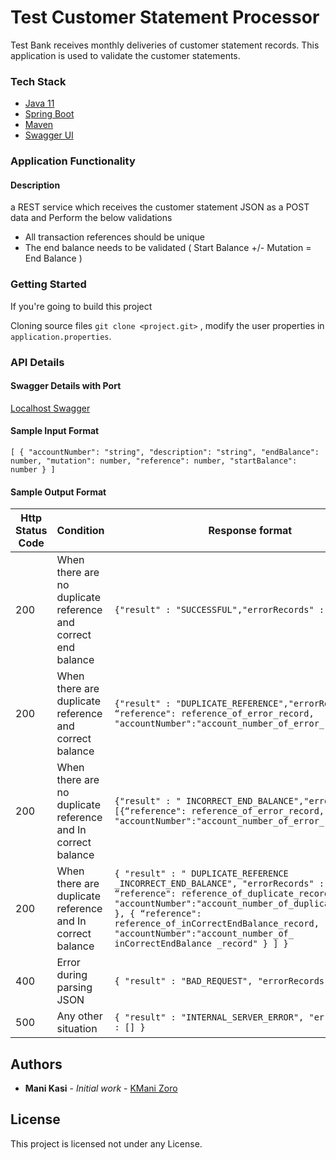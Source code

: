 # Test Customer Statement Processor 

Test Bank receives monthly deliveries of customer statement records. This application is used to validate the customer statements.

### Tech Stack

* [Java 11](http://jdk.java.net/11/)
* [Spring Boot](https://spring.io/projects/spring-boot/)
* [Maven](https://maven.apache.org)
* [Swagger UI](https://swagger.io/tools/swagger-ui/)


### Application Functionality

#### Description
a REST service which receives the customer statement JSON as a POST data and Perform the below validations

* All transaction references should be unique 
* The end balance needs to be validated ( Start Balance +/- Mutation = End Balance )

### Getting Started

If you're going to build this project

Cloning source files `git clone <project.git>` , modify the user properties in `application.properties`.

### API Details

#### Swagger Details with Port

[Localhost Swagger](http://localhost:8085/swagger-ui.html)

#### Sample Input Format

`
[
  {
    "accountNumber": "string",
    "description": "string",
    "endBalance": number,
    "mutation": number,
    "reference": number,
    "startBalance": number
  }
]
`
#### Sample Output Format

Http Status Code  | Condition | Response format 
--- | --- | --- 
200 | When there are no duplicate reference and correct end balance | `{"result" : "SUCCESSFUL","errorRecords" : []}`
200 | When there are duplicate reference and correct balance | `{"result" : "DUPLICATE_REFERENCE","errorRecords" : [{ “reference": reference_of_error_record, "accountNumber":"account_number_of_error_record" } ]}`
200 | When there are no duplicate reference and In correct balance | `{"result" : " INCORRECT_END_BALANCE","errorRecords" : [{“reference": reference_of_error_record, "accountNumber":"account_number_of_error_record", }]}`
200 | When there are duplicate reference and In correct balance  | `{ "result" : " DUPLICATE_REFERENCE _INCORRECT_END_BALANCE", "errorRecords" : [ { “reference": reference_of_duplicate_record, "accountNumber":"account_number_of_duplicate_record", }, { “reference": reference_of_inCorrectEndBalance_record, "accountNumber":"account_number_of_ inCorrectEndBalance _record" } ] }`
400 | Error during parsing JSON  | `{ "result" : "BAD_REQUEST", "errorRecords" : [] }`
500 | Any other situation | `{ "result" : "INTERNAL_SERVER_ERROR", "errorRecords" : [] }`
 

## Authors

* **Mani Kasi** - *Initial work* - [KMani Zoro](https://github.com/kmanizoro)

## License

This project is licensed not under any License.
